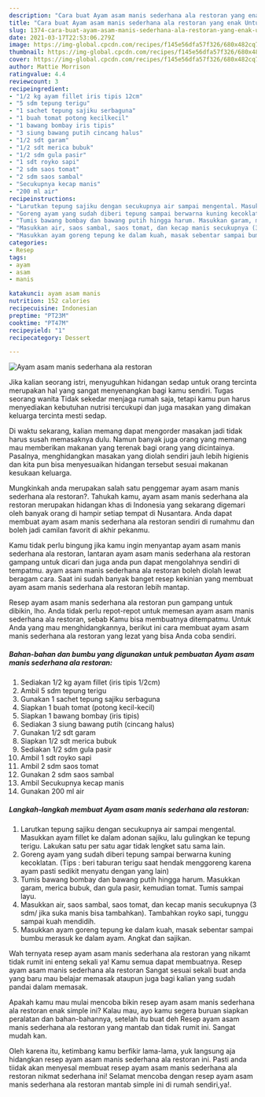 ```yaml
---
description: "Cara buat Ayam asam manis sederhana ala restoran yang enak Untuk Jualan"
title: "Cara buat Ayam asam manis sederhana ala restoran yang enak Untuk Jualan"
slug: 1374-cara-buat-ayam-asam-manis-sederhana-ala-restoran-yang-enak-untuk-jualan
date: 2021-03-17T22:53:06.279Z
image: https://img-global.cpcdn.com/recipes/f145e56dfa57f326/680x482cq70/ayam-asam-manis-sederhana-ala-restoran-foto-resep-utama.jpg
thumbnail: https://img-global.cpcdn.com/recipes/f145e56dfa57f326/680x482cq70/ayam-asam-manis-sederhana-ala-restoran-foto-resep-utama.jpg
cover: https://img-global.cpcdn.com/recipes/f145e56dfa57f326/680x482cq70/ayam-asam-manis-sederhana-ala-restoran-foto-resep-utama.jpg
author: Mattie Morrison
ratingvalue: 4.4
reviewcount: 3
recipeingredient:
- "1/2 kg ayam fillet iris tipis 12cm"
- "5 sdm tepung terigu"
- "1 sachet tepung sajiku serbaguna"
- "1 buah tomat potong kecilkecil"
- "1 bawang bombay iris tipis"
- "3 siung bawang putih cincang halus"
- "1/2 sdt garam"
- "1/2 sdt merica bubuk"
- "1/2 sdm gula pasir"
- "1 sdt royko sapi"
- "2 sdm saos tomat"
- "2 sdm saos sambal"
- "Secukupnya kecap manis"
- "200 ml air"
recipeinstructions:
- "Larutkan tepung sajiku dengan secukupnya air sampai mengental. Masukkan ayam fillet ke dalam adonan sajiku, lalu gulingkan ke tepung terigu. Lakukan satu per satu agar tidak lengket satu sama lain."
- "Goreng ayam yang sudah diberi tepung sampai berwarna kuning kecoklatan. (Tips : beri taburan terigu saat hendak menggoreng karena ayam pasti sedikit menyatu dengan yang lain)"
- "Tumis bawang bombay dan bawang putih hingga harum. Masukkan garam, merica bubuk, dan gula pasir, kemudian tomat. Tumis sampai layu."
- "Masukkan air, saos sambal, saos tomat, dan kecap manis secukupnya (3 sdm/ jika suka manis bisa tambahkan). Tambahkan royko sapi, tunggu sampai kuah mendidih."
- "Masukkan ayam goreng tepung ke dalam kuah, masak sebentar sampai bumbu merasuk ke dalam ayam. Angkat dan sajikan."
categories:
- Resep
tags:
- ayam
- asam
- manis

katakunci: ayam asam manis 
nutrition: 152 calories
recipecuisine: Indonesian
preptime: "PT23M"
cooktime: "PT47M"
recipeyield: "1"
recipecategory: Dessert

---
```



![Ayam asam manis sederhana ala restoran](https://img-global.cpcdn.com/recipes/f145e56dfa57f326/680x482cq70/ayam-asam-manis-sederhana-ala-restoran-foto-resep-utama.jpg)

Jika kalian seorang istri, menyuguhkan hidangan sedap untuk orang tercinta merupakan hal yang sangat menyenangkan bagi kamu sendiri. Tugas seorang  wanita Tidak sekedar menjaga rumah saja, tetapi kamu pun harus menyediakan kebutuhan nutrisi tercukupi dan juga masakan yang dimakan keluarga tercinta mesti sedap.

Di waktu  sekarang, kalian memang dapat mengorder masakan jadi tidak harus susah memasaknya dulu. Namun banyak juga orang yang memang mau memberikan makanan yang terenak bagi orang yang dicintainya. Pasalnya, menghidangkan masakan yang diolah sendiri jauh lebih higienis dan kita pun bisa menyesuaikan hidangan tersebut sesuai makanan kesukaan keluarga. 



Mungkinkah anda merupakan salah satu penggemar ayam asam manis sederhana ala restoran?. Tahukah kamu, ayam asam manis sederhana ala restoran merupakan hidangan khas di Indonesia yang sekarang digemari oleh banyak orang di hampir setiap tempat di Nusantara. Anda dapat membuat ayam asam manis sederhana ala restoran sendiri di rumahmu dan boleh jadi camilan favorit di akhir pekanmu.

Kamu tidak perlu bingung jika kamu ingin menyantap ayam asam manis sederhana ala restoran, lantaran ayam asam manis sederhana ala restoran gampang untuk dicari dan juga anda pun dapat mengolahnya sendiri di tempatmu. ayam asam manis sederhana ala restoran boleh diolah lewat beragam cara. Saat ini sudah banyak banget resep kekinian yang membuat ayam asam manis sederhana ala restoran lebih mantap.

Resep ayam asam manis sederhana ala restoran pun gampang untuk dibikin, lho. Anda tidak perlu repot-repot untuk memesan ayam asam manis sederhana ala restoran, sebab Kamu bisa membuatnya ditempatmu. Untuk Anda yang mau menghidangkannya, berikut ini cara membuat ayam asam manis sederhana ala restoran yang lezat yang bisa Anda coba sendiri.

<!--inarticleads1-->

##### Bahan-bahan dan bumbu yang digunakan untuk pembuatan Ayam asam manis sederhana ala restoran:

1. Sediakan 1/2 kg ayam fillet (iris tipis 1/2cm)
1. Ambil 5 sdm tepung terigu
1. Gunakan 1 sachet tepung sajiku serbaguna
1. Siapkan 1 buah tomat (potong kecil-kecil)
1. Siapkan 1 bawang bombay (iris tipis)
1. Sediakan 3 siung bawang putih (cincang halus)
1. Gunakan 1/2 sdt garam
1. Siapkan 1/2 sdt merica bubuk
1. Sediakan 1/2 sdm gula pasir
1. Ambil 1 sdt royko sapi
1. Ambil 2 sdm saos tomat
1. Gunakan 2 sdm saos sambal
1. Ambil Secukupnya kecap manis
1. Gunakan 200 ml air




<!--inarticleads2-->

##### Langkah-langkah membuat Ayam asam manis sederhana ala restoran:

1. Larutkan tepung sajiku dengan secukupnya air sampai mengental. Masukkan ayam fillet ke dalam adonan sajiku, lalu gulingkan ke tepung terigu. Lakukan satu per satu agar tidak lengket satu sama lain.
1. Goreng ayam yang sudah diberi tepung sampai berwarna kuning kecoklatan. (Tips : beri taburan terigu saat hendak menggoreng karena ayam pasti sedikit menyatu dengan yang lain)
1. Tumis bawang bombay dan bawang putih hingga harum. Masukkan garam, merica bubuk, dan gula pasir, kemudian tomat. Tumis sampai layu.
1. Masukkan air, saos sambal, saos tomat, dan kecap manis secukupnya (3 sdm/ jika suka manis bisa tambahkan). Tambahkan royko sapi, tunggu sampai kuah mendidih.
1. Masukkan ayam goreng tepung ke dalam kuah, masak sebentar sampai bumbu merasuk ke dalam ayam. Angkat dan sajikan.




Wah ternyata resep ayam asam manis sederhana ala restoran yang nikamt tidak rumit ini enteng sekali ya! Kamu semua dapat membuatnya. Resep ayam asam manis sederhana ala restoran Sangat sesuai sekali buat anda yang baru mau belajar memasak ataupun juga bagi kalian yang sudah pandai dalam memasak.

Apakah kamu mau mulai mencoba bikin resep ayam asam manis sederhana ala restoran enak simple ini? Kalau mau, ayo kamu segera buruan siapkan peralatan dan bahan-bahannya, setelah itu buat deh Resep ayam asam manis sederhana ala restoran yang mantab dan tidak rumit ini. Sangat mudah kan. 

Oleh karena itu, ketimbang kamu berfikir lama-lama, yuk langsung aja hidangkan resep ayam asam manis sederhana ala restoran ini. Pasti anda tiidak akan menyesal membuat resep ayam asam manis sederhana ala restoran nikmat sederhana ini! Selamat mencoba dengan resep ayam asam manis sederhana ala restoran mantab simple ini di rumah sendiri,ya!.

